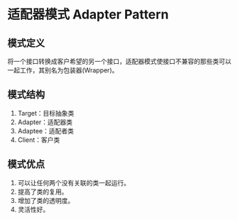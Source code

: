 # 适配器模式 Adapter Pattern

## 模式定义
将一个接口转换成客户希望的另一个接口，适配器模式使接口不兼容的那些类可以一起工作，其别名为包装器(Wrapper)。

## 模式结构

1. Target：目标抽象类
2. Adapter：适配器类
3. Adaptee：适配者类
4. Client：客户类

## 模式优点
 1. 可以让任何两个没有关联的类一起运行。 
 2. 提高了类的复用。 
 3. 增加了类的透明度。 
 4. 灵活性好。 